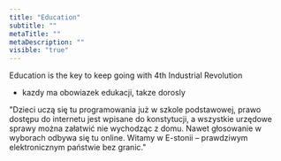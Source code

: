 ```yaml
---
title: "Education"
subtitle: ""
metaTitle: ""
metaDescription: ""
visible: "true"
---
```


Education is the key to keep going with 4th Industrial Revolution

* kazdy ma obowiazek edukacji, takze dorosly

"Dzieci uczą się tu programowania już w szkole podstawowej, prawo dostępu do internetu jest wpisane do konstytucji, a wszystkie urzędowe sprawy można załatwić nie wychodząc z domu. Nawet głosowanie w wyborach odbywa się tu online. Witamy w E-stonii – prawdziwym elektronicznym państwie bez granic."